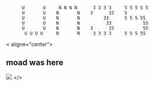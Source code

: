 
          U       U     N N N N      3 3 3 3     5 5 5 5 5
          U       U    N       N    3      33    5
          U       U    N       N         33      5 5 5 55
          U       U    N       N          33            55
          U       U    N       N    3      33           55
           U U U U     N       N     3 3 3 3     5 5 5 55
  




<!---
UNES01/UNES01 is a ✨ special ✨ repository because its `README.md` (this file) appears on your GitHub profile.
You can click the Preview link to take a look at your changes.
--->

< aligne="center">
          <h2>moad was here</h2>
          <img src="https://github.com/UNES01/UNES01/blob/main/giphy.gif">
</>
